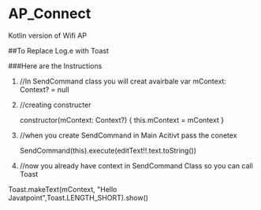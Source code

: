 # AP_Connect
Kotlin version of Wifi AP

##To Replace Log.e with Toast 

###Here are the Instructions 

1. //In SendCommand class you will creat avairbale 
  var mContext: Context? = null
  
2. //creating constructer 

   constructor(mContext: Context?) {
        this.mContext = mContext
    }
    
3. //when you create SendCommand in Main Acitivt pass the conetex 

    SendCommand(this).execute(editText!!.text.toString())
  
  
 4. //now you already have context in SendCommand Class so you can call Toast 
  
   Toast.makeText(mContext, "Hello Javatpoint",Toast.LENGTH_SHORT).show()


